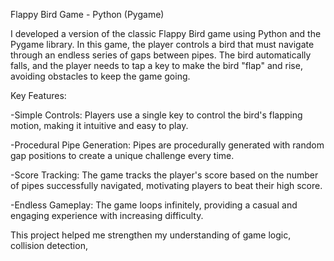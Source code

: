 Flappy Bird Game - Python (Pygame)

I developed a version of the classic Flappy Bird game using Python and the Pygame library. In this game, the player controls a bird that must navigate through an endless series of gaps between pipes. The bird automatically falls, and the player needs to tap a key to make the bird "flap" and rise, avoiding obstacles to keep the game going.

Key Features:

-Simple Controls: Players use a single key to control the bird's flapping motion, making it intuitive and easy to play.

-Procedural Pipe Generation: Pipes are procedurally generated with random gap positions to create a unique challenge every time.

-Score Tracking: The game tracks the player's score based on the number of pipes successfully navigated, motivating players to beat their high score.

-Endless Gameplay: The game loops infinitely, providing a casual and engaging experience with increasing difficulty.

This project helped me strengthen my understanding of game logic, collision detection,
